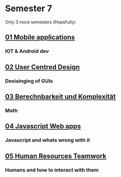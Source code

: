# Semester 7
Only 3 more semesters (Hopefully)

## [01 Mobile applications](./01_Mobile%20Applications)
### IOT & Android dev

## [02 User Centred Design](./02_User-Centred%20Design)
### Desisinging of GUIs

## [03 Berechnbarkeit und Komplexität](./03_Berechnbarkeit%20und%20Komplexität)
### Math

## [04 Javascript Web apps](.04_Javascript%20Web%20Apps)
### Javascript and whats wrong with it


## [05 Human Resources Teamwork](./05_Human%20Resources_Teamwork)
### Humans and how to interact with them